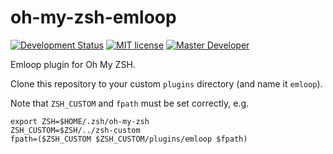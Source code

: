 # oh-my-zsh-emloop
[![Development Status](https://img.shields.io/badge/status-Experimental-yellow.svg?style=flat)]()
[![MIT license](https://img.shields.io/badge/license-MIT-blue.svg?style=flat)](LICENSE)
[![Master Developer](https://img.shields.io/badge/master-Petr%20Bělohlávek-lightgrey.svg?style=flat)]()


Emloop plugin for Oh My ZSH.

Clone this repository to your custom `plugins` directory (and name it `emloop`).

Note that `ZSH_CUSTOM` and `fpath` must be set correctly, e.g. 
```
export ZSH=$HOME/.zsh/oh-my-zsh
ZSH_CUSTOM=$ZSH/../zsh-custom
fpath=($ZSH_CUSTOM $ZSH_CUSTOM/plugins/emloop $fpath)
```
